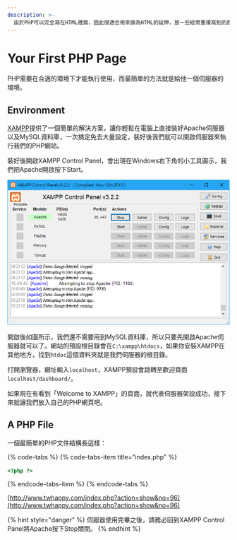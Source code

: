 ```yaml
---
description: >-
  由於PHP可以完全寫在HTML裡面，因此很適合用來做為HTML的延伸，放一些經常重複寫到的原始碼、或者利用PHP從資料庫裡撈取資料以產生相應HTML原始碼等等。此時，我們所做的網頁便不再是需要一頁一頁寫好的靜態網頁，而成為一個可以動態載入資料的網頁，即所謂「動態網頁」。
---
```


# Your First PHP Page

PHP需要在合適的環境下才能執行使用，而最簡單的方法就是給他一個伺服器的環境。

## Environment

[XAMPP](https://www.apachefriends.org/zh_tw/index.html)提供了一個簡單的解決方案，讓你輕鬆在電腦上直接裝好Apache伺服器以及MySQL資料庫，一次搞定免去大量設定，裝好後我們就可以開啟伺服器來執行我們的PHP網站。

裝好後開啟XAMPP Control Panel，會出現在Windows右下角的小工具圖示，我們把Apache開啟按下Start。

![](../.gitbook/assets/xampp-control-panel.PNG)

開啟後如圖所示，我們還不需要用到MySQL資料庫，所以只要先開啟Apache伺服器就可以了。網站的預設根目錄會在`C:\xampp\htdocs`，如果你安裝XAMPP在其他地方，找到`htdoc`這個資料夾就是我們伺服器的根目錄。

打開瀏覽器，網址輸入`localhost`，XAMPP預設會跳轉至歡迎頁面`localhost/dashboard/`。

如果現在有看到「Welcome to XAMPP」的頁面，就代表伺服器架設成功，接下來就讓我們放入自己的PHP網頁吧。

## A PHP File

一個最簡單的PHP文件結構長這樣：

{% code-tabs %}
{% code-tabs-item title="index.php" %}
```php
<?php ?>
```
{% endcode-tabs-item %}
{% endcode-tabs %}



[http://www.twhappy.com/index.php?action=show&no=96](http://www.twhappy.com/index.php?action=show&no=96)

{% hint style="danger" %}
伺服器使用完畢之後，請務必回到XAMPP Control Panel將Apache按下Stop關閉。
{% endhint %}



